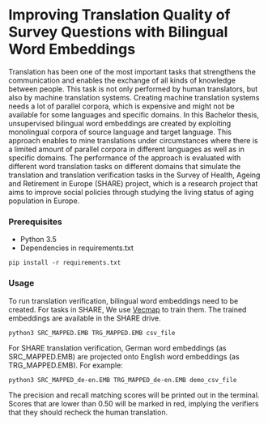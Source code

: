 # Improving Translation Quality of Survey Questions with Bilingual Word Embeddings

Translation has been one of the most important tasks that strengthens the communication and enables the exchange of all kinds of knowledge between people.
This task is not only performed by human translators, but also by machine translation systems. Creating machine translation systems needs a lot of parallel corpora, 
which is expensive and might not be available for some languages and specific domains.
In this Bachelor thesis, unsupervised bilingual word embeddings are created by exploiting monolingual corpora of source language and target language. 
This approach enables to mine translations under circumstances where there is a limited amount of parallel corpora in different languages as well as in specific domains. The performance of the approach is evaluated with different word translation tasks on different domains that simulate the translation and translation verification tasks in the Survey of Health, Ageing and Retirement in Europe (SHARE) project, which is a research project that aims to improve social policies through studying the living status of aging population in Europe.


### Prerequisites

* Python 3.5 
* Dependencies in requirements.txt

```
pip install -r requirements.txt
```

### Usage

To run translation verification, bilingual word embeddings need to be created. For tasks in SHARE, We use [Vecmap](https://github.com/artetxem/vecmap) to train them. The trained embeddings
are available in the SHARE drive.

```
python3 SRC_MAPPED.EMB TRG_MAPPED.EMB csv_file
```

For SHARE translation verification, German word embeddings (as SRC_MAPPED.EMB) are projected onto English word embeddings (as TRG_MAPPED.EMB). For example:

```
python3 SRC_MAPPED_de-en.EMB TRG_MAPPED_de-en.EMB demo_csv_file

```

The precision and recall matching scores will be printed out in the terminal. Scores that are lower than 0.50 will be marked in red, implying the verifiers that they should recheck the human translation.



